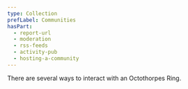 ```yaml
---
type: Collection
prefLabel: Communities
hasPart:
  - report-url
  - moderation
  - rss-feeds
  - activity-pub
  - hosting-a-community
---
```


There are several ways to interact with an Octothorpes Ring.